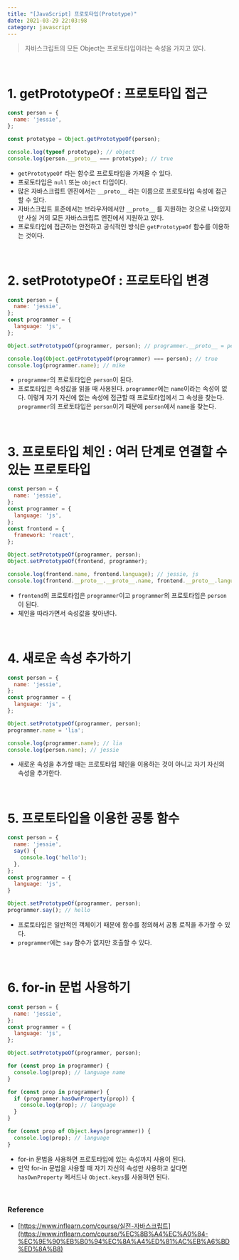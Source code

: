 ```yaml
---
title: "[JavaScript] 프로토타입(Prototype)"
date: 2021-03-29 22:03:98
category: javascript
---
```


> 자바스크립트의 모든 Object는 프로토타입이라는 속성을 가지고 있다.

<br />

# 1. getPrototypeOf : 프로토타입 접근

```js
const person = {
  name: 'jessie',
};

const prototype = Object.getPrototypeOf(person);

console.log(typeof prototype); // object
console.log(person.__proto__ === prototype); // true
```

- `getPrototypeOf` 라는 함수로 프로토타입을 가져올 수 있다.
- 프로토타입은 `null` 또는 `object` 타입이다.
- 많은 자바스크립트 엔진에서는 `__proto__` 라는 이름으로 프로토타입 속성에 접근할 수 있다.
- 자바스크립트 표준에서는 브라우저에서만 `__proto__` 를 지원하는 것으로 나와있지만 사실 거의 모든 자바스크립트 엔진에서 지원하고 있다.
- 프로토타입에 접근하는 안전하고 공식적인 방식은 `getPrototypeOf` 함수를 이용하는 것이다.

<br />

# 2. setPrototypeOf : 프로토타입 변경

```js
const person = {
  name: 'jessie',
};
const programmer = {
  language: 'js',
};

Object.setPrototypeOf(programmer, person); // programmer.__proto__ = person 과 동일

console.log(Object.getPrototypeOf(programmer) === person); // true
console.log(programmer.name); // mike
```

- `programmer`의 프로토타입은 `person`이 된다.
- 프로토타입은 속성값을 읽을 때 사용된다. `programmer`에는 `name`이라는 속성이 없다. 이렇게 자기 자신에 없는 속성에 접근할 때 프로토타입에서 그 속성을 찾는다.
`programmer`의 프로토타입은 `person`이기 때문에 `person`에서 `name`을 찾는다.

<br />

# 3. 프로토타입 체인 : 여러 단계로 연결할 수 있는 프로토타입

```js
const person = {
  name: 'jessie',
};
const programmer = {
  language: 'js',
};
const frontend = {
  framework: 'react',
};

Object.setPrototypeOf(programmer, person);
Object.setPrototypeOf(frontend, programmer);

console.log(frontend.name, frontend.language); // jessie, js
console.log(frontend.__proto__.__proto__.name, frontend.__proto__.language); // jessie, js
```

- `frontend`의 프로토타입은 `programmer`이고 `programmer`의 프로토타입은 `person`이 된다.
- 체인을 따라가면서 속성값을 찾아낸다.

<br />

# 4. 새로운 속성 추가하기

```js
const person = {
  name: 'jessie',
};
const programmer = {
  language: 'js',
};

Object.setPrototypeOf(programmer, person);
programmer.name = 'lia';

console.log(programmer.name); // lia
console.log(person.name); // jessie
```

- 새로운 속성을 추가할 때는 프로토타입 체인을 이용하는 것이 아니고 자기 자신의 속성을 추가한다.

<br />

# 5. 프로토타입을 이용한 공통 함수

```js
const person = {
  name: 'jessie',
  say() {
    console.log('hello');
  },
};
const programmer = {
  language: 'js',
}

Object.setPrototypeOf(programmer, person);
programmer.say(); // hello
```

- 프로토타입은 일반적인 객체이기 때문에 함수를 정의해서 공통 로직을 추가할 수 있다.
- `programmer`에는 `say` 함수가 없지만 호출할 수 있다.

<br />

# 6. for-in 문법 사용하기

```js
const person = {
  name: 'jessie',
};
const programmer = {
  language: 'js',
};

Object.setPrototypeOf(programmer, person);

for (const prop in programmer) {
  console.log(prop); // language name
}

for (const prop in programmer) {
  if (programmer.hasOwnProperty(prop)) {
    console.log(prop); // language
  }
}

for (const prop of Object.keys(programmer)) {
  console.log(prop); // language
}
```

- for-in 문법을 사용하면 프로토타입에 있는 속성까지 사용이 된다.
- 만약 for-in 문법을 사용할 때 자기 자신의 속성만 사용하고 싶다면 `hasOwnProperty` 메서드나 `Object.keys`를 사용하면 된다.

<br>

### Reference
- [https://www.inflearn.com/course/실전-자바스크립트](https://www.inflearn.com/course/%EC%8B%A4%EC%A0%84-%EC%9E%90%EB%B0%94%EC%8A%A4%ED%81%AC%EB%A6%BD%ED%8A%B8)